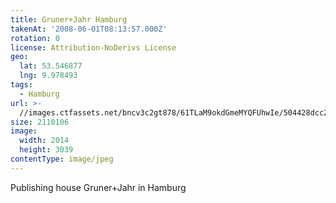 ```yaml
---
title: Gruner+Jahr Hamburg
takenAt: '2008-06-01T08:13:57.000Z'
rotation: 0
license: Attribution-NoDerivs License
geo:
  lat: 53.546877
  lng: 9.978493
tags:
  - Hamburg
url: >-
  //images.ctfassets.net/bncv3c2gt878/61TLaM9okdGmeMYQFUhwIe/504428dcc219edf816f6a6fe22fd86c7/grunerjahr-hamburg_4343157037_o
size: 2110106
image:
  width: 2014
  height: 3039
contentType: image/jpeg
---
```


Publishing house Gruner+Jahr in Hamburg